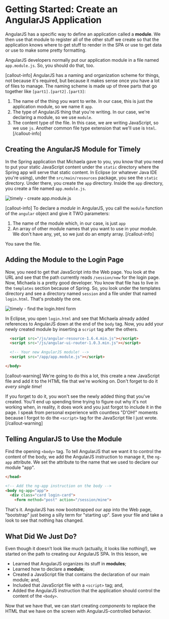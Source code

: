 # Getting Started: Create an AngularJS Application

AngularJS has a specific way to define an application
called a **module**. We then use that module to
register all of the other stuff we create so that the
application knows where to get stuff to render in the
SPA or use to get data or use to make some pretty
formatting.

AngularJS developers normally put our application
module in a file named `app.module.js`. So, you should
do that, too.

[callout-info]
AngularJS has a naming and organization
scheme for things, not because it's required, but
because it makes sense once you have a lot of files to
manage. The naming scheme is made up of three parts
that go together like `[part1].[part2].[part3]`:

1. The name of the thing you want to write. In our
case, this is just the application module, so we name
it `app`.
1. The type of AngularJS thing that you're writing. In
our case, we're declaring a module, so we use `module`.
1. The content type of the file. In this case, we are
writing JavaScript, so we use `js`. Another common file
type extension that we'll use is `html`.
[/callout-info]

## Creating the AngularJS Module for Timely

In the Spring application that Michaela gave to you,
you know that you need to put your static JavaScript
content under the `static` directory where the Spring
app will serve that static content. In Eclipse (or
whatever Java IDE you're using), under the
`src/main/resources` package, you see the `static`
directory. Under there, you create the `app` directory.
Inside the `app` directory, you create a file named
`app.module.js`.

![timely - create app.module.js](https://tiy-corp-train.github.io/newline-media/learning-angular-with-timely/create-app-module-in-eclipse.png)

[callout-info]
To declare a *module* in AngularJS, you call the
`module` function of the `angular` object and give it
TWO parameters:

1. The name of the module which, in our case, is just
`app`
1. An array of other module names that you want to use
in your module. We don't have any, yet, so we just
do an empty array.
[/callout-info]

You save the file.

## Adding the Module to the Login Page

Now, you need to get that JavaScript into the Web page.
You look at the URL and see that the path currently
reads `/session/new` for the login page. Now, Michaela
is a pretty good developer. You know that file has to
live in the `templates` section because of Spring. So,
you look under the templates directory and see a
directory named `session` and a file under that named
`login.html`. That's probably the one.

![timely - find the login.html form](https://tiy-corp-train.github.io/newline-media/learning-angular-with-timely/find-login-form-in-eclipse.png)

In Eclipse, you open `login.html` and see that
Michaela already added references to AngularJS down
at the end of the `body` tag. Now, you add your newly
created module by inserting a `script` tag after the
others.

```html
  <script src="/js/angular-resource-1.6.4.min.js"></script>
  <script src="/js/angular-ui-router-1.0.3.min.js"></script>

  <!-- Your new AngularJS module! -->
  <script src="/app/app.module.js"></script>

</body>
```

[callout-warning]
We're going to do this a lot, this create a new
JavaScript file and add it to the HTML file that we're
working on. Don't forget to do it *every single time*!

If you forget to do it, you won't see the newly added
thing that you've created. You'll end up spending time
trying to figure out why it's not working when, in
reality, it does work and you just forgot to include
it in the page. I speak from personal experience with
countless "D'OH!" moments because I forgot to do the
`<script>` tag for the JavaScript file I just wrote.
[/callout-warning]

## Telling AngularJS to Use the Module

Find the opening `<body>` tag. To tell AngularJS that
we want it to control the content of the body, we add
the AngularJS instruction to manage it, the `ng-app`
attribute. We set the attribute to the name that we
used to declare our module "app".

```html
</head>

<!-- Add the ng-app instruction on the body -->
<body ng-app="app">
  <div class="card login-card">
    <form method="post" action="/session/mine">
```

That's it. AngularJS has now bootstrapped our app into
the Web page, "bootstrap" just being a silly term for
"starting up". Save your file and take a look to see
that nothing has changed.

## What Did We Just Do?

Even though it doesn't look like much (actually, it
looks like nothing!), we started on the path to
creating our AngularJS SPA. In this lesson, we

* Learned that AngularJS organizes its stuff in
**modules**;
* Learned how to declare a **module**;
* Created a JavaScript file that contains the
declaration of our main module; and,
* Included that JavaScript file with a `<script>` tag;
and,
* Added the AngularJS instruction that the application
should control the content of the `<body>`.

Now that we have that, we can start creating
*components* to replace the HTML that we have on the
screen with AngularJS-controlled behavior.
